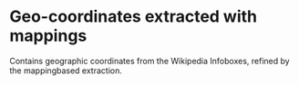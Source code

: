 # Geo-coordinates extracted with mappings
Contains geographic coordinates from the Wikipedia Infoboxes, refined by the mappingbased extraction.

